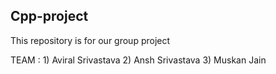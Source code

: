 ## Cpp-project
This repository is for our group project


TEAM :  1) Aviral Srivastava
        2) Ansh Srivastava
        3) Muskan Jain
